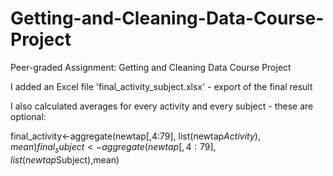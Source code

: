 # Getting-and-Cleaning-Data-Course-Project
Peer-graded Assignment: Getting and Cleaning Data Course Project


I added an Excel file 'final_activity_subject.xlsx' - export of the final result


I also calculated averages for every activity and every subject - these are optional:

final_activity<-aggregate(newtap[,4:79], list(newtap$Activity),mean)
final_subject<-aggregate(newtap[,4:79], list(newtap$Subject),mean)

